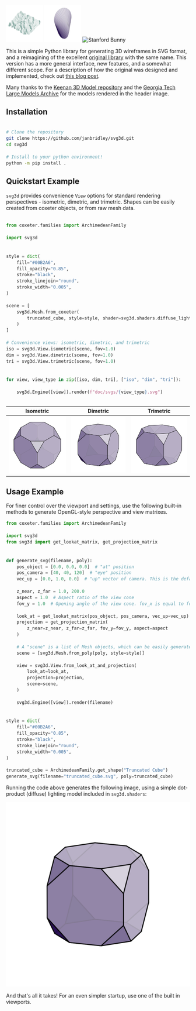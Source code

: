 <div>
   <img src='doc/svgs/CrumpledDevelopable-tri-compact.svg' alt='Keenan CrumpledDevelopable' width='20%'/>
   <img src='doc/svgs/oloid_64-tri-compact.svg' alt='Keenan Oloid' width='20%'/>
   <!-- <img src='doc/svgs/teapot-tri.svg' alt='Stanford Teapot' width='20%'/> -->
   <img src='doc/svgs/bunny-tri-compact.svg' alt='Stanford Bunny' width='20%'/>
</div>



This is a simple Python library for generating 3D wireframes in SVG format, and a
reimagining of the excellent [original library](https://prideout.net/blog/svg_wireframes/#using-the-api)
with the same name. This version has a more general interface, new features, and a somewhat different scope. For a
description of how the original was designed and implemented, check out
[this blog post](https://prideout.net/blog/svg_wireframes/#using-the-api).

Many thanks to the [Keenan 3D Model repository](https://www.cs.cmu.edu/~kmcrane/Projects/ModelRepository/)
and the [Georgia Tech Large Models Archive](https://sites.cc.gatech.edu/projects/large_models/)
for the models rendered in the header image.

## Installation

```bash

# Clone the repository
git clone https://github.com/janbridley/svg3d.git
cd svg3d

# Install to your python environment!
python -m pip install .

```


## Quickstart Example

`svg3d` provides convenience `View` options for standard rendering perspectives -
isometric, dimetric, and trimetric. Shapes can be easily created from coxeter objects,
or from raw mesh data.

```python

from coxeter.families import ArchimedeanFamily

import svg3d


style = dict(
    fill="#00B2A6",
    fill_opacity="0.85",
    stroke="black",
    stroke_linejoin="round",
    stroke_width="0.005",
)

scene = [
    svg3d.Mesh.from_coxeter(
        truncated_cube, style=style, shader=svg3d.shaders.diffuse_lighting
    )
]

# Convenience views: isometric, dimetric, and trimetric
iso = svg3d.View.isometric(scene, fov=1.0)
dim = svg3d.View.dimetric(scene, fov=1.0)
tri = svg3d.View.trimetric(scene, fov=1.0)


for view, view_type in zip([iso, dim, tri], ["iso", "dim", "tri"]):

    svg3d.Engine([view]).render(f"doc/svgs/{view_type}.svg")



```

| Isometric | Dimetric | Trimetric |
|-----------|----------|-----------|
| ![Isometric Image](doc/svgs/iso.svg) | ![Dimetric Image](doc/svgs/dim.svg) | ![Trimetric Image](doc/svgs/tri.svg) |


## Usage Example


For finer control over the viewport and settings, use the following built-in methods to generate
OpenGL-style perspective and view matrixes.

```python
from coxeter.families import ArchimedeanFamily

import svg3d
from svg3d import get_lookat_matrix, get_projection_matrix


def generate_svg(filename, poly):
    pos_object = [0.0, 0.0, 0.0]  # "at" position
    pos_camera = [40, 40, 120]  # "eye" position
    vec_up = [0.0, 1.0, 0.0]  # "up" vector of camera. This is the default value.

    z_near, z_far = 1.0, 200.0
    aspect = 1.0  # Aspect ratio of the view cone
    fov_y = 1.0  # Opening angle of the view cone. fov_x is equal to fov_y * aspect

    look_at = get_lookat_matrix(pos_object, pos_camera, vec_up=vec_up)
    projection = get_projection_matrix(
        z_near=z_near, z_far=z_far, fov_y=fov_y, aspect=aspect
    )

    # A "scene" is a list of Mesh objects, which can be easily generated from Coxeter!
    scene = [svg3d.Mesh.from_poly(poly, style=style)]

    view = svg3d.View.from_look_at_and_projection(
        look_at=look_at,
        projection=projection,
        scene=scene,
    )

    svg3d.Engine([view]).render(filename)


style = dict(
    fill="#00B2A6",
    fill_opacity="0.85",
    stroke="black",
    stroke_linejoin="round",
    stroke_width="0.005",
)

truncated_cube = ArchimedeanFamily.get_shape("Truncated Cube")
generate_svg(filename="truncated_cube.svg", poly=truncated_cube)
```

Running the code above generates the following image, using a simple dot-product
(diffuse) lighting model included in `svg3d.shaders`:

![Output for the first example.](doc/svgs/truncated_cube.svg)

And that's all it takes! For an even simpler startup, use one of the built in viewports.
